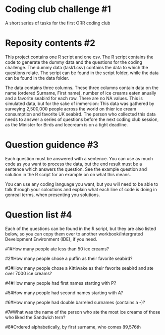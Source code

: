 # Coding club challenge #1
A short series of tasks for the first ORR coding club
 
# Reposity contents #2
This project contains one R script and one csv. The R script contains the code to generate the dummy data and the questions for the coding challenge. The dummy data (task1.csv) contains the data to which the questions relate. The script can be found in the script folder, while the data can be found in the data folder.

The data contains three columns. These three columns contain data on the name (ordered Surname, First name),  number of ice creams eaten anually and a favorite seabird for each row. There are no NA values. This is simulated data, but for the sake of immersion:
This data was gathered by surveying 2,500,000 people across the world on thier ice cream consumption and favorite UK seabird. The person who collected this data needs to answer a series of questions before the next coding club session, as the Minister for Birds and Icecream is on a tight deadline.

# Question guidence #3
Each question must be answered with a sentence. You can use as much code as you want to process the data, but the end result must be a sentence which answers the question. See the example question and solution in the R script for an example on on what this means.

You can use any coding language you want, but you will need to be able to talk through your soloutions and explain what each line of code is doing in genreal terms, when presenting you solutions.

# Question list #4
Each of the questions can be found in the R script, but they are also listed below, so you can copy them over to another workbook/Intergrated Development Environment (IDE), if you need.



#1#How many people ate less than 50 ice creams?



#2#How many people chose a puffin as their favorite seabird?



#3#How many people chose a Kittiwake as their favorite seabird and ate over 7000 ice creams?



#4#How many people had first names starting with P?



#5#How many people had second names starting with A?



#6#How many people had double barreled surnames (contains a -)?



#7#What was the name of the person who ate the most ice creams of those who liked the Sandwich tern?



#8#Ordered alphabetically, by first surname, who comes 89,576th


